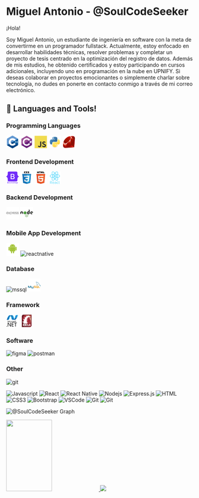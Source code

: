 # Miguel Antonio - @SoulCodeSeeker
¡Hola!

Soy Miguel Antonio, un estudiante de ingeniería en software con la meta de convertirme en un programador fullstack. Actualmente, estoy enfocado en desarrollar habilidades técnicas, resolver problemas y completar un proyecto de tesis centrado en la optimización del registro de datos. Además de mis estudios, he obtenido certificados y estoy participando en cursos adicionales, incluyendo uno en programación en la nube en UPNIFY. Si deseas colaborar en proyectos emocionantes o simplemente charlar sobre tecnología, no dudes en ponerte en contacto conmigo a través de mi correo electrónico.

## 🧰 Languages and Tools!
### Programming Languages
  <img src="https://raw.githubusercontent.com/devicons/devicon/master/icons/cplusplus/cplusplus-original.svg" alt="cplusplus" width="34" height="34"/>
  <img src="https://raw.githubusercontent.com/devicons/devicon/master/icons/csharp/csharp-original.svg" alt="csharp" width="34" height="34"/>
  <img src="https://raw.githubusercontent.com/devicons/devicon/master/icons/javascript/javascript-original.svg" alt="javascript" width="34" height="34"/>
  <img src="https://raw.githubusercontent.com/devicons/devicon/master/icons/python/python-original.svg" alt="python" width="34" height="34"/>
  <img src="https://raw.githubusercontent.com/devicons/devicon/master/icons/ruby/ruby-original.svg" alt="ruby" width="34" height="34"/>

### Frontend Development
  <img src="https://raw.githubusercontent.com/devicons/devicon/master/icons/bootstrap/bootstrap-plain-wordmark.svg" alt="bootstrap" width="34" height="34"/>
  <img src="https://raw.githubusercontent.com/devicons/devicon/master/icons/css3/css3-original-wordmark.svg" alt="css3" width="34" height="34"/>
  <img src="https://raw.githubusercontent.com/devicons/devicon/master/icons/html5/html5-original-wordmark.svg" alt="html5" width="34" height="34"/>
  <img src="https://raw.githubusercontent.com/devicons/devicon/master/icons/react/react-original-wordmark.svg" alt="react" width="34" height="34"/>

### Backend Development
  <img src="https://raw.githubusercontent.com/devicons/devicon/master/icons/express/express-original-wordmark.svg" alt="express" width="34" height="34"/>
  <img src="https://raw.githubusercontent.com/devicons/devicon/master/icons/nodejs/nodejs-original-wordmark.svg" alt="nodejs" width="34" height="34"/>

### Mobile App Development
  <img src="https://raw.githubusercontent.com/devicons/devicon/master/icons/android/android-original-wordmark.svg" alt="android" width="34" height="34"/>
  <img src="https://reactnative.dev/img/header_logo.svg" alt="reactnative" width="34" height="34"/>

### Database
  <img src="https://www.svgrepo.com/show/303229/microsoft-sql-server-logo.svg" alt="mssql" width="34" height="34"/>
  <img src="https://raw.githubusercontent.com/devicons/devicon/master/icons/mysql/mysql-original-wordmark.svg" alt="mysql" width="34" height="34"/>

### Framework
  <img src="https://raw.githubusercontent.com/devicons/devicon/master/icons/dot-net/dot-net-original-wordmark.svg" alt="dotnet" width="34" height="34"/>
  <img src="https://raw.githubusercontent.com/devicons/devicon/master/icons/rails/rails-original-wordmark.svg" alt="rails" width="34" height="34"/>

### Software
  <img src="https://www.vectorlogo.zone/logos/figma/figma-icon.svg" alt="figma" width="34" height="34"/>
  <img src="https://www.vectorlogo.zone/logos/getpostman/getpostman-icon.svg" alt="postman" width="34" height="34"/>

### Other
  <img src="https://www.vectorlogo.zone/logos/git-scm/git-scm-icon.svg" alt="git" width="34" height="34"/>

![Javascript](https://img.shields.io/badge/Javascript-F0DB4F?style=for-the-badge&labelColor=black&logo=javascript&logoColor=F0DB4F)
![React](https://img.shields.io/badge/-React-61DBFB?style=for-the-badge&labelColor=black&logo=react&logoColor=61DBFB)
![React Native](https://img.shields.io/badge/React_Native-20232A?style=for-the-badge&logo=react&logoColor=61DAFB)
![Nodejs](https://img.shields.io/badge/Nodejs-3C873A?style=for-the-badge&labelColor=black&logo=node.js&logoColor=3C873A)
![Express.js](https://img.shields.io/badge/Express.js-000000?style=for-the-badge&logo=express&logoColor=white)
![HTML](https://img.shields.io/badge/HTML5-E34F26?style=for-the-badge&logo=html5&logoColor=white)
![CSS3](https://img.shields.io/badge/CSS3-1572B6?style=for-the-badge&logo=css3&logoColor=white)
![Bootstrap](https://img.shields.io/badge/Bootstrap-563D7C?style=for-the-badge&logo=bootstrap&logoColor=white)
![VSCode](https://img.shields.io/badge/Visual_Studio-0078d7?style=for-the-badge&logo=visual%20studio&logoColor=white)
![Git](https://img.shields.io/badge/Git-F05032?style=for-the-badge&logo=git&logoColor=white)
![Git]([https://img.shields.io/badge/Git-F05032?style=for-the-badge&logo=git&logoColor=white](https://raw.githubusercontent.com/devicons/devicon/master/icons/cplusplus/cplusplus-original.svg))

![@SoulCodeSeeker Graph](https://github-readme-activity-graph.vercel.app/graph?username=Miguel-Antonio-Martinez-Jimenez&custom_title=@SoulCodeSeeker%20GitHub%20Activity%20Graph&bg_color=0D1117&color=7F3FBF&line=7F3FBF&point=7F3FBF&area_color=FFFFFF&title_color=FFFFFF&area=true)

<a href="https://github.com/Miguel-Antonio-Martinez-Jimenez">
  <img src="https://denvercoder1-github-readme-stats.vercel.app/api?username=Miguel-Antonio-Martinez-Jimenez&show_icons=true&count_private=true&theme=react&border_color=7F3FBF&bg_color=0D1117&title_color=F85D7F&icon_color=F8D866" height="192px" width="49.5%"/>
</a>

<a href="https://github.com/Miguel-Antonio-Martinez-Jimenez">
  <img src="https://github-readme-streak-stats.herokuapp.com/?user=Miguel-Antonio-Martinez-Jimenez&theme=radical&border=7F3FBF&background=0D1117"/>
</a>


